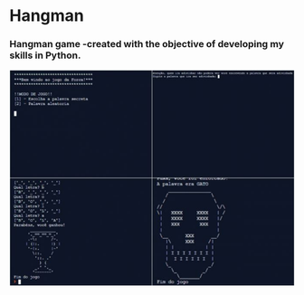 # Hangman

### Hangman game -created with the objective of developing my skills in Python.
![alt text](https://github.com/Vitorrrocha/Jogo-da-Forca/blob/master/tela.JPG?raw=true)

